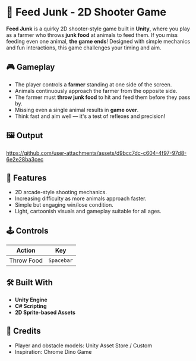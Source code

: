 # 🐷 Feed Junk - 2D Shooter Game

**Feed Junk** is a quirky 2D shooter-style game built in **Unity**, where you play as a farmer who throws **junk food** at animals to feed them. If you miss feeding even one animal, **the game ends**! Designed with simple mechanics and fun interactions, this game challenges your timing and aim.


## 🎮 Gameplay

- The player controls a **farmer** standing at one side of the screen.
- Animals continuously approach the farmer from the opposite side.
- The farmer must **throw junk food** to hit and feed them before they pass by.
- Missing even a single animal results in **game over**.
- Think fast and aim well — it's a test of reflexes and precision!


## 🖼️ Output

https://github.com/user-attachments/assets/d9bcc7dc-c604-4f97-97d8-6e2e28ba3cec

## 🧩 Features

- 2D arcade-style shooting mechanics.
- Increasing difficulty as more animals approach faster.
- Simple but engaging win/lose condition.
- Light, cartoonish visuals and gameplay suitable for all ages.


## 🕹️ Controls

| Action       | Key          |
|--------------|--------------|
| Throw Food   | `Spacebar`  |


## 🛠️ Built With

- **Unity Engine**
- **C# Scripting**
- **2D Sprite-based Assets**
## 🙌 Credits
- Player and obstacle models: Unity Asset Store / Custom
- Inspiration: Chrome Dino Game



